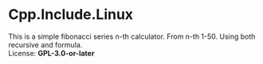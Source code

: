 # Cpp.Include.Linux
This is a simple fibonacci series n-th calculator. From n-th 1-50. Using both recursive and formula.  
License: **GPL-3.0-or-later**
